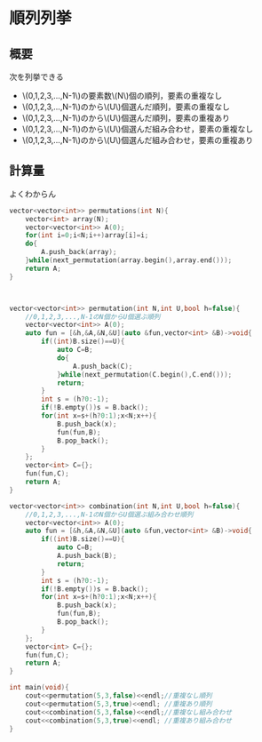 # 順列列挙
## 概要
次を列挙できる
- \\(0,1,2,3,...,N-1\\)の要素数\\(N\\)個の順列，要素の重複なし
- \\(0,1,2,3,...,N-1\\)のから\\(U\\)個選んだ順列，要素の重複なし
- \\(0,1,2,3,...,N-1\\)のから\\(U\\)個選んだ順列，要素の重複あり
- \\(0,1,2,3,...,N-1\\)のから\\(U\\)個選んだ組み合わせ，要素の重複なし
- \\(0,1,2,3,...,N-1\\)のから\\(U\\)個選んだ組み合わせ，要素の重複あり

## 計算量
よくわからん

```cpp
vector<vector<int>> permutations(int N){
    vector<int> array(N);
    vector<vector<int>> A(0);
    for(int i=0;i<N;i++)array[i]=i;
    do{
        A.push_back(array);
    }while(next_permutation(array.begin(),array.end()));
    return A;
}



vector<vector<int>> permutation(int N,int U,bool h=false){
    //0,1,2,3,...,N-1のN個からU個選ぶ順列
    vector<vector<int>> A(0);
    auto fun = [&h,&A,&N,&U](auto &fun,vector<int> &B)->void{
        if((int)B.size()==U){
            auto C=B;
            do{
                A.push_back(C);
            }while(next_permutation(C.begin(),C.end()));
            return;
        }
        int s = (h?0:-1);
        if(!B.empty())s = B.back();
        for(int x=s+(h?0:1);x<N;x++){
            B.push_back(x);
            fun(fun,B);
            B.pop_back();
        }
    };
    vector<int> C={};
    fun(fun,C);
    return A;
}

vector<vector<int>> combination(int N,int U,bool h=false){
    //0,1,2,3,...,N-1のN個からU個選ぶ組み合わせ順列
    vector<vector<int>> A(0);
    auto fun = [&h,&A,&N,&U](auto &fun,vector<int> &B)->void{
        if((int)B.size()==U){
            auto C=B;
            A.push_back(B);
            return;
        }
        int s = (h?0:-1);
        if(!B.empty())s = B.back();
        for(int x=s+(h?0:1);x<N;x++){
            B.push_back(x);
            fun(fun,B);
            B.pop_back();
        }
    };
    vector<int> C={};
    fun(fun,C);
    return A;
}

int main(void){
    cout<<permutation(5,3,false)<<endl;//重複なし順列
    cout<<permutation(5,3,true)<<endl; //重複あり順列
    cout<<combination(5,3,false)<<endl;//重複なし組み合わせ
    cout<<combination(5,3,true)<<endl; //重複あり組み合わせ
}

```

